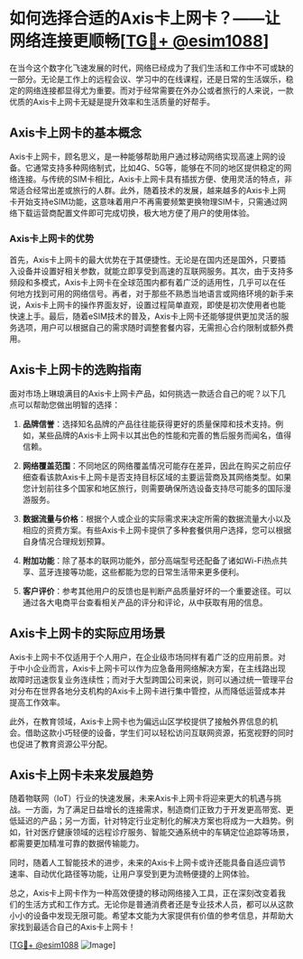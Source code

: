 # 如何选择合适的Axis卡上网卡？——让网络连接更顺畅[[TG💪+ @esim1088](https://t.me/s/esim1088)]

在当今这个数字化飞速发展的时代，网络已经成为了我们生活和工作中不可或缺的一部分。无论是工作上的远程会议、学习中的在线课程，还是日常的生活娱乐，稳定的网络连接都显得尤为重要。而对于经常需要在外办公或者旅行的人来说，一款优质的Axis卡上网卡无疑是提升效率和生活质量的好帮手。

## Axis卡上网卡的基本概念

Axis卡上网卡，顾名思义，是一种能够帮助用户通过移动网络实现高速上网的设备。它通常支持多种网络制式，比如4G、5G等，能够在不同的地区提供稳定的网络连接。与传统的SIM卡相比，Axis卡上网卡具有插拔方便、使用灵活的特点，非常适合经常出差或旅行的人群。此外，随着技术的发展，越来越多的Axis卡上网卡开始支持eSIM功能，这意味着用户不再需要频繁更换物理SIM卡，只需通过网络下载运营商配置文件即可完成切换，极大地方便了用户的使用体验。

### Axis卡上网卡的优势

首先，Axis卡上网卡的最大优势在于其便捷性。无论是在国内还是国外，只要插入设备并设置好相关参数，就能立即享受到高速的互联网服务。其次，由于支持多频段和多模式，Axis卡上网卡在全球范围内都有着广泛的适用性，几乎可以在任何地方找到可用的网络信号。再者，对于那些不熟悉当地语言或网络环境的新手来说，Axis卡上网卡的操作界面友好，设置过程简单直观，即使是初次使用者也能快速上手。最后，随着eSIM技术的普及，Axis卡上网卡还能够提供更加灵活的服务选项，用户可以根据自己的需求随时调整套餐内容，无需担心合约限制或额外费用。

## Axis卡上网卡的选购指南

面对市场上琳琅满目的Axis卡上网卡产品，如何挑选一款适合自己的呢？以下几点可以帮助您做出明智的选择：

1. **品牌信誉**：选择知名品牌的产品往往能获得更好的质量保障和技术支持。例如，某些品牌的Axis卡上网卡以其出色的性能和完善的售后服务而闻名，值得信赖。
   
2. **网络覆盖范围**：不同地区的网络覆盖情况可能存在差异，因此在购买之前应仔细查看该款Axis卡上网卡是否支持目标区域的主要运营商及其网络类型。如果您计划前往多个国家和地区旅行，则需要确保所选设备支持尽可能多的国际漫游服务。

3. **数据流量与价格**：根据个人或企业的实际需求来决定所需的数据流量大小以及相应的资费方案。有些Axis卡上网卡提供了多种套餐供用户选择，您可以根据自身情况合理规划预算。

4. **附加功能**：除了基本的联网功能外，部分高端型号还配备了诸如Wi-Fi热点共享、蓝牙连接等功能，这些都能为您的日常生活带来更多便利。

5. **客户评价**：参考其他用户的反馈也是判断产品质量好坏的一个重要途径。可以通过各大电商平台查看相关产品的评分和评论，从中获取有用的信息。

## Axis卡上网卡的实际应用场景

Axis卡上网卡不仅适用于个人用户，在企业级市场同样有着广泛的应用前景。对于中小企业而言，Axis卡上网卡可以作为应急备用网络解决方案，在主线路出现故障时迅速恢复业务连续性；而对于大型跨国公司来说，则可以通过统一管理平台对分布在世界各地分支机构的Axis卡上网卡进行集中管控，从而降低运营成本并提高工作效率。

此外，在教育领域，Axis卡上网卡也为偏远山区学校提供了接触外界信息的机会。借助这款小巧轻便的设备，学生们可以轻松访问互联网资源，拓宽视野的同时也促进了教育资源公平分配。

## Axis卡上网卡未来发展趋势

随着物联网（IoT）行业的快速发展，未来Axis卡上网卡将迎来更大的机遇与挑战。一方面，为了满足日益增长的连接需求，制造商们正致力于开发更高带宽、更低延迟的产品；另一方面，针对特定行业定制化的解决方案也将成为一大趋势。例如，针对医疗健康领域的远程诊疗服务、智能交通系统中的车辆定位追踪等场景，都需要更加精准可靠的数据传输能力。

同时，随着人工智能技术的进步，未来的Axis卡上网卡或许还能具备自适应调节速率、自动优化路径等功能，让用户享受到更为流畅便捷的上网体验。

总之，Axis卡上网卡作为一种高效便捷的移动网络接入工具，正在深刻改变着我们的生活方式和工作方式。无论你是普通消费者还是专业技术人员，都可以从这款小小的设备中发现无限可能。希望本文能为大家提供有价值的参考信息，并帮助大家找到最适合自己的Axis卡上网卡！

[[TG💪+ @esim1088](https://t.me/s/esim1088) ![Image](https://i.postimg.cc/4NQfJmqS/Snipaste-2025-05-13-00-14-12.png)]